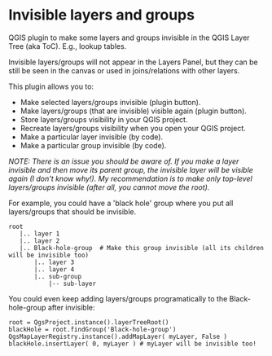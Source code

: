 # Invisible layers and groups
QGIS plugin to make some layers and groups invisible in the QGIS Layer Tree (aka ToC). E.g., lookup tables.

Invisible layers/groups will not appear in the Layers Panel, but they can be still be seen in the canvas or used in joins/relations with other layers.

This plugin allows you to:


 - Make selected layers/groups invisible (plugin button).
 - Make layers/groups (that are invisible) visible again (plugin button).
 - Store layers/groups visibility in your QGIS project.
 - Recreate layers/groups visibility when you open your QGIS project.
 - Make a particular layer invisible (by code).
 - Make a particular group invisible (by code).


*NOTE: There is an issue you should be aware of. If you make a layer invisible and then move its parent group, the invisible layer will be visible again (I don't know why!). My recommendation is to make only top-level layers/groups invisible (after all, you cannot move the root).*

For example, you could have a 'black hole' group where you put all layers/groups that should be invisible. 

    root
       |.. layer 1
       |.. layer 2
       |.. Black-hole-group  # Make this group invisible (all its children will be invisible too)
           |.. layer 3
           |.. layer 4
           |.. sub-group
               |-- sub-layer
             
You could even keep adding layers/groups programatically to the Black-hole-group after invisible:

    root = QgsProject.instance().layerTreeRoot()
    blackHole = root.findGroup('Black-hole-group')
    QgsMapLayerRegistry.instance().addMapLayer( myLayer, False )
    blackHole.insertLayer( 0, myLayer ) # myLayer will be invisible too!



